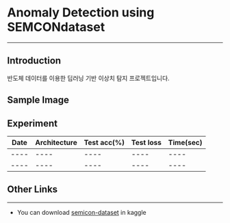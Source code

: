 # Anomaly Detection using SEMCONdataset

-------
## Introduction
반도체 데이터를 이용한 딥러닝 기반 이상치 탐지 프로젝트입니다.
## Sample Image

## Experiment
|Date|Architecture|Test acc(%)|Test loss|Time(sec)|
|----|----|----|----|----|
|----|----|----|----|----|
|----|----|----|----|----|

## Other Links

-------
- You can download [semicon-dataset](https://www.kaggle.com/paresh2047/uci-semcom) in kaggle